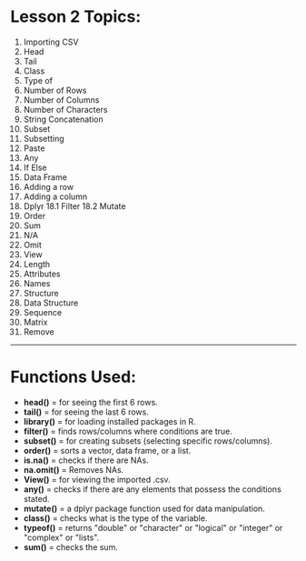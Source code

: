 # Lesson 2 Topics:

1. Importing CSV
2. Head
3. Tail
4. Class
5. Type of
6. Number of Rows
7. Number of Columns
8. Number of Characters
9. String Concatenation
10. Subset
11. Subsetting
12. Paste
13. Any
14. If Else
15. Data Frame
16. Adding a row
17. Adding a column
18. Dplyr
  18.1 Filter
  18.2 Mutate
19. Order
20. Sum
21. N/A
22. Omit
23. View
24. Length
25. Attributes
26. Names
27. Structure
28. Data Structure
29. Sequence
30. Matrix
31. Remove

---

# Functions Used:

- **head()** = for seeing the first 6 rows.
- **tail()** = for seeing the last 6 rows.
- **library()** = for loading installed packages in R.
- **filter()** = finds rows/columns where conditions are true.
- **subset()** = for creating subsets (selecting specific rows/columns).
- **order()** = sorts a vector, data frame, or a list.
- **is.na()** = checks if there are NAs.
- **na.omit()** = Removes NAs.
- **View()** = for viewing the imported .csv.
- **any()** = checks if there are any elements that possess the conditions stated.
- **mutate()** = a dplyr package function used for data manipulation.
- **class()** = checks what is the type of the variable.
- **typeof()** = returns "double" or "character" or "logical" or "integer" or "complex" or "lists".
- **sum()** = checks the sum.
